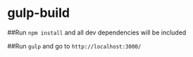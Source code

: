 # gulp-build
##Run ```npm install``` and all dev dependencies will be included


##Run ```gulp``` and go to ```http://localhost:3000/``` 

